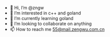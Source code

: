 - 👋 Hi, I’m @zngw
- 👀 I’m interested in c++ and goland
- 🌱 I’m currently learning goland
- 💞️ I’m looking to collaborate on anything
- 📫 How to reach me 55@mail.zengwu.com.cn

<!---
zngw/zngw is a ✨ special ✨ repository because its `README.md` (this file) appears on your GitHub profile.
You can click the Preview link to take a look at your changes.
--->
